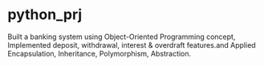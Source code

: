 # python_prj
Built a banking system using Object-Oriented Programming concept, Implemented deposit,  withdrawal, interest &amp; overdraft features.and Applied Encapsulation, Inheritance, Polymorphism,  Abstraction. 
